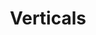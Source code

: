 ---
ee_id_show: '4436'
title: Verticals
url: verticals
live_url:
year: '2019'
venue: Galerie Thaddaeus Ropac
state_country: Salzburg
type:
dates:
wwwnews:
wwweblast:
pitch: A classic European show (maybe my last for a while?). Painting, sculpture,
  drawing, laser ;-)
ps:
credits:
download:
layout: shows
---